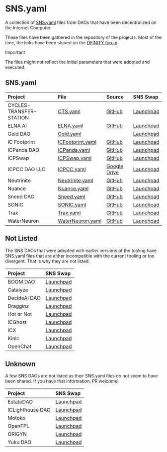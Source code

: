 # SNS.yaml

A collection of [SNS.yaml](https://internetcomputer.org/docs/current/developer-docs/daos/sns/tokenomics/preparation) files from DAOs that have been decentralized on the Internet Computer.

These files have been gathered in the repository of the projects. Most of the time, the links have been shared on the [DFINITY forum](https://forum.dfinity.org/).

> [!IMPORTANT]
> The files might not reflect the initial parameters that were adopted and executed.

## SNS.yaml

| Project                 | File                                          | Source                                                                                         | SNS Swap                                                                                 |
|:------------------------|:----------------------------------------------|:-----------------------------------------------------------------------------------------------|:-----------------------------------------------------------------------------------------|
| CYCLES-TRANSFER-STATION | [CTS.yaml](sns_init/CTS.yaml)                 | [GitHub](https://github.com/cycles-transfer-station/cts/blob/master/sns/sns_init.yaml)         | [Launchpad](https://nns.ic0.app/project/?project=ibahq-taaaa-aaaaq-aadna-cai)            |
| ELNA AI                 | [ELNA.yaml](sns_init/ELNA.yaml)               | [GitHub](https://github.com/elna-ai/SNS/blob/main/sns_init.yaml)                               | [Launchpad](https://nns.ic0.app/project/?project=gkoex-viaaa-aaaaq-aacmq-cai)            |
| Gold DAO                | [Gold.yaml](sns_init/Gold.yaml)               |                                                                                                | [Launchpad](https://nns.ic0.app/project/?project=tw2vt-hqaaa-aaaaq-aab6a-cai)            |
| IC Footprint            | [ICFootprint.yaml](sns_init/ICFootprint.yaml) | [GitHub](https://github.com/CarbonCrowd/IC-Footprint/blob/main/sns_init%20(4).yaml)            | [Launchpad](https://nns.ic0.app/proposal/?u=qoctq-giaaa-aaaaa-aaaea-cai&proposal=131075) |
| ICPanda DAO             | [ICPanda.yaml](sns_init/ICPanda.yaml)         | [GitHub](https://github.com/ldclabs/ic-panda/blob/main/sns_init.yaml)                          | [Launchpad](https://nns.ic0.app/project/?project=d7wvo-iiaaa-aaaaq-aacsq-cai)            |
| ICPSwap                 | [ICPSwap.yaml](sns_init/ICPSwap.yaml)         | [GitHub](https://github.com/ICPSwap-Labs/sns/blob/main/sns_init.yaml)                          | [Launchpad](https://nns.ic0.app/project/?project=csyra-haaaa-aaaaq-aacva-cai)            |
| ICPCC DAO LLC           | [ICPCC.yaml](sns_init/ICPCC.yaml)             | [Google Drive](https://drive.google.com/file/d/1-AFoIATMVhL60hDl7-JDCuPlg3R_aIeC/view)         | [Launchpad](https://nns.ic0.app/project/?project=l7ra6-uqaaa-aaaaq-aadea-cai)            |
| Neutrinite              | [Neutrinite.yaml](sns_init/Neutrinite.yaml)   | [GitHub](https://gist.github.com/infu/5eb989bdc77fd835003a808fe0b7b4b3)                        | [Launchpad](https://nns.ic0.app/project/?project=extk7-gaaaa-aaaaq-aacda-cai)            |
| Nuance                  | [Nuance.yaml](sns_init/Nuance.yaml)           | [GitHub](https://github.com/Aikindapps/Nuance/blob/master/sns.yml)                             | [Launchpad](https://nns.ic0.app/project/?project=rzbmc-yiaaa-aaaaq-aabsq-cai)            |
| Sneed DAO               | [Sneed.yaml](sns_init/Sneed.yaml)             | [GitHub](https://github.com/icsneed/sneed_sns_dapp/blob/main/sns/sns_init.yaml)                | [Launchpad](https://nns.ic0.app/project/?project=fp274-iaaaa-aaaaq-aacha-cai)            |
| SONIC                   | [SONIC.yaml](sns_init/SONIC.yaml)             | [GitHub](https://github.com/sonicdex/sonic-v1/blob/main/sns/config/sns.yml)                    | [Launchpad](https://nns.ic0.app/project/?project=qtooy-2yaaa-aaaaq-aabvq-cai)            |
| Trax                    | [Trax.yaml](sns_init/Trax.yaml)               | [GitHub](https://github.com/onlyontrax/TraxDAO/blob/main/sns/sns_init.yaml)                    | [Launchpad](https://nns.ic0.app/project/?project=ecu3s-hiaaa-aaaaq-aacaq-cai)            |
| WaterNeuron             | [WaterNeuron.yaml](sns_init/WaterNeuron.yaml) | [GitHub](https://github.com/WaterNeuron/WaterNeuron/blob/main/water_neuron_wtn_sns_init.yaml)  | [Launchpad](https://nns.ic0.app/project/?project=jmod6-4iaaa-aaaaq-aadkq-cai)            |

## Not Listed

The SNS DAOs that were adopted with earlier versions of the tooling have SNS.yaml files that are either incompatible with the current tooling or too divergent. That is why they are not listed.

| Project                                           | SNS Swap                                                                       |
|:--------------------------------------------------|:-------------------------------------------------------------------------------|
| BOOM DAO                                          | [Launchpad](https://nns.ic0.app/project/?project=xjngq-yaaaa-aaaaq-aabha-cai)  |
| Catalyze                                          | [Launchpad](https://nns.ic0.app/project/?project=uly3p-iqaaa-aaaaq-aabma-cai)  |
| DecideAI DAO                                      | [Launchpad](https://nns.ic0.app/project/?project=x4kx5-ziaaa-aaaaq-aabeq-cai)  |
| Dragginz                                          | [Launchpad](https://nns.ic0.app/project/?project=zxeu2-7aaaa-aaaaq-aaafa-cai)  |
| Hot or Not                                        | [Launchpad](https://nns.ic0.app/project/?project=67bll-riaaa-aaaaq-aaauq-cai)  |
| ICGhost                                           | [Launchpad](https://nns.ic0.app/project/?project=4m6il-zqaaa-aaaaq-aaa2a-cai)  |
| ICX                                               | [Launchpad](https://nns.ic0.app/project/?project=u67kc-jyaaa-aaaaq-aabpq-cai)  |
| Kinic                                             | [Launchpad](https://nns.ic0.app/project/?project=7jkta-eyaaa-aaaaq-aaarq-cai)  |
| OpenChat                                          | [Launchpad](https://nns.ic0.app/project/?project=3e3x2-xyaaa-aaaaq-aaalq-cai)  |


## Unknown

A few SNS DAOs are not listed as their SNS.yaml files do not seem to have been shared. If you have that information, PR welcome!

| Project                                            | SNS Swap                                                                      |
|:---------------------------------------------------|:------------------------------------------------------------------------------|
| EstateDAO                                          | [Launchpad](https://nns.ic0.app/project/?project=abhsa-pyaaa-aaaaq-aac3q-cai) |
| ICLighthouse DAO                                   | [Launchpad](https://nns.ic0.app/project/?project=hjcnr-bqaaa-aaaaq-aacka-cai) |
| Motoko                                             | [Launchpad](https://nns.ic0.app/project/?project=ko36b-myaaa-aaaaq-aadbq-cai) |
| OpenFPL                                            | [Launchpad](https://nns.ic0.app/project/?project=gyito-zyaaa-aaaaq-aacpq-cai) |
| ORIGYN                                             | [Launchpad](https://nns.ic0.app/project/?project=leu43-oiaaa-aaaaq-aadgq-cai) |
| Yuku DAO                                           | [Launchpad](https://nns.ic0.app/project/?project=cj5nf-5yaaa-aaaaq-aacxq-cai) |
